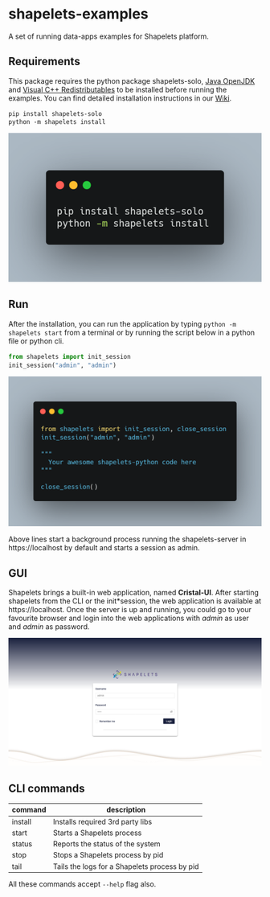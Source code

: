 # shapelets-examples

A set of running data-apps examples for Shapelets platform.

## Requirements

This package requires the python package shapelets-solo, [Java OpenJDK](https://builds.openlogic.com/downloadJDK/openlogic-openjdk/8u292-b10/openlogic-openjdk-8u292-b10-windows-x64.msi) and [Visual C++ Redistributables](https://support.microsoft.com/en-us/topic/the-latest-supported-visual-c-downloads-2647da03-1eea-4433-9aff-95f26a218cc0) to be installed before running the examples. You can find detailed installation instructions in our [Wiki](https://github.com/shapelets/shapelets-solo-examples/wiki/Installation).

```shell
pip install shapelets-solo
python -m shapelets install
```

![cli example](./images/cli.png)

## Run

After the installation, you can run the application by typing `python -m shapelets start` from a terminal or by running the script below in a python file or python cli.

```python
from shapelets import init_session
init_session("admin", "admin")
```

![init_session example](./images/code.png)

Above lines start a background process running the shapelets-server in https://localhost by default and starts a session as admin.

## GUI

Shapelets brings a built-in web application, named **Cristal-UI**. After starting shapelets from the CLI or the init*session, the web application is available at https://localhost. Once the server is up and running, you could go to your favourite browser and login into the web applications with _admin_ as user and _admin_ as password.

![Cristal-UI](./images/login.png)

## CLI commands

| command | description                                   |
| ------- | --------------------------------------------- |
| install | Installs required 3rd party libs              |
| start   | Starts a Shapelets process                    |
| status  | Reports the status of the system              |
| stop    | Stops a Shapelets process by pid              |
| tail    | Tails the logs for a Shapelets process by pid |

All these commands accept `--help` flag also.
